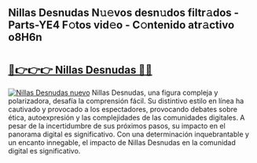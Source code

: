## Nillas Desnudas N𝚞𝚎vos desn𝚞dos filtr𝚊dos - Parts-YE4 F𝚘tos vid𝚎o - C𝚘ntenido atr𝚊ctivo o8H6n

# <h2><a href="http://mb6b2qz.tromn.icu/?c=Nillas+Desnudas">🔗👉👉👉 Nillas Desnudas 🔗🔗</a></h2>

[![Nillas Desnudas nuevo](https://i.imgur.com/pEAQMta.gif)](http://mb6b2qz.tromn.icu/?c=Nillas+Desnudas)
Nillas Desnudas, una figura compleja y polarizadora, desafía la comprensión fácil. Su distintivo estilo en línea ha cautivado y provocado a los espectadores, provocando debates sobre ética, autoexpresión y las complejidades de las comunidades digitales. A pesar de la incertidumbre de sus próximos pasos, su impacto en el panorama digital es significativo. Con una determinación inquebrantable y un encanto innegable, el impacto de Nillas Desnudas en la comunidad digital es significativo.
